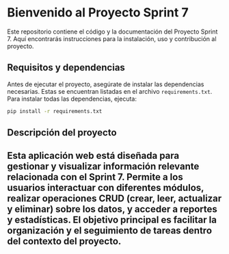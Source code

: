 # Bienvenido al Proyecto Sprint 7

Este repositorio contiene el código y la documentación del Proyecto Sprint 7. Aquí encontrarás instrucciones para la instalación, uso y contribución al proyecto.

## Requisitos y dependencias

Antes de ejecutar el proyecto, asegúrate de instalar las dependencias necesarias. Estas se encuentran listadas en el archivo `requirements.txt`. Para instalar todas las dependencias, ejecuta:

```bash
pip install -r requirements.txt
```
## Descripción del proyecto

Esta aplicación web está diseñada para gestionar y visualizar información relevante relacionada con el Sprint 7. Permite a los usuarios interactuar con diferentes módulos, realizar operaciones CRUD (crear, leer, actualizar y eliminar) sobre los datos, y acceder a reportes y estadísticas. El objetivo principal es facilitar la organización y el seguimiento de tareas dentro del contexto del proyecto.
---

